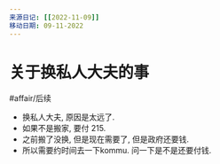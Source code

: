 ```yaml
---
来源日记: [[2022-11-09]]
移动日期: 09-11-2022
---
```


# 关于换私人大夫的事
#affair/后续 
- 换私人大夫, 原因是太远了. 
- 如果不是搬家, 要付 215. 
- 之前搬了没换, 但是现在需要了, 但是政府还要钱. 
- 所以需要约时间去一下kommu. 问一下是不是还要付钱. 


